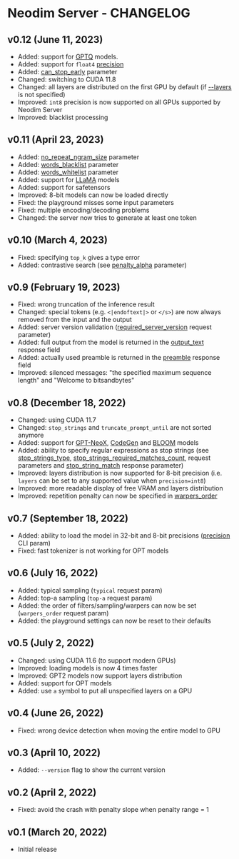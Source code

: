 # Neodim Server - CHANGELOG


## v0.12 (June 11, 2023)

- Added: support for [GPTQ](README.md#gptq) models.
- Added: support for `float4` [precision](README.md#precision-originalfloat32float16float4int8gptq2gptq4gptq8-optional-defaultfloat16)
- Added: [can_stop_early](README.md#can_stop_early-bool-optional-defaultfalse) parameter
- Changed: switching to CUDA 11.8
- Changed: all layers are distributed on the first GPU by default
  (if [--layers](README.md#layers-inta-optional-defaulta) is not specified)
- Improved: `int8` precision is now supported on all GPUs supported by Neodim Server
- Improved: blacklist processing


## v0.11 (April 23, 2023)

- Added: [no_repeat_ngram_size](README.md#no_repeat_ngram_size-int-optional) parameter
- Added: [words_blacklist](README.md#words_blacklist-string-optional) parameter
- Added: [words_whitelist](README.md#words_whitelist-string-optional) parameter
- Added: support for [LLaMA](https://huggingface.co/models?other=llama) models
- Added: support for safetensors
- Improved: 8-bit models can now be loaded directly
- Fixed: the playground misses some input parameters
- Fixed: multiple encoding/decoding problems
- Changed: the server now tries to generate at least one token


## v0.10 (March 4, 2023)

- Fixed: specifying `top_k` gives a type error
- Added: contrastive search
  (see [penalty_alpha](README.md#penalty_alpha-float-optional) parameter)


## v0.9 (February 19, 2023)

- Fixed: wrong truncation of the inference result
- Changed: special tokens (e.g. `<|endoftext|>` or `</s>`) are now always removed
  from the input and the output
- Added: server version validation
  ([required_server_version](README.md#required_server_version-string-optional) request parameter)
- Added: full output from the model is returned in the
  [output_text](README.md#sequencesoutput_text-string) response field
- Added: actually used preamble is returned in the
  [preamble](README.md#preamble-string) response field
- Improved: silenced messages: "the specified maximum sequence length" and "Welcome to bitsandbytes"


## v0.8 (December 18, 2022)

- Changed: using CUDA 11.7
- Changed: `stop_strings` and `truncate_prompt_until` are not sorted anymore
- Added: support for
  [GPT-NeoX](https://huggingface.co/models?other=gpt_neox),
  [CodeGen](https://huggingface.co/models?other=codegen) and
  [BLOOM](https://huggingface.co/models?other=bloom) models
- Added: ability to specify regular expressions as stop strings (see
  [stop_strings_type](README.md#stop_strings_type-enumstringregex-optionaldefaultstring),
  [stop_strings_required_matches_count](README.md#stop_strings_required_matches_count-int-optional-default1),
  request parameters and
  [stop_string_match](README.md#sequencesstop_string_match-string)
  response parameter)
- Improved: layers distribution is now supported for 8-bit precision
  (i.e. `layers` can be set to any supported value when `precision=int8`)
- Improved: more readable display of free VRAM and layers distribution
- Improved: repetition penalty can now be specified in
  [warpers_order](README.md#warpers_order-string-optional)


## v0.7 (September 18, 2022)

- Added: ability to load the model in 32-bit and 8-bit precisions
  ([precision](README.md#precision-originalfloat32float16int8-optional-defaultfloat16) CLI param)
- Fixed: fast tokenizer is not working for OPT models


## v0.6 (July 16, 2022)

- Added: typical sampling (`typical` request param)
- Added: top-a sampling (`top-a` request param)
- Added: the order of filters/sampling/warpers can now be set (`warpers_order` request param)
- Added: the playground settings can now be reset to their defaults


## v0.5 (July 2, 2022)

- Changed: using CUDA 11.6 (to support modern GPUs)
- Improved: loading models is now 4 times faster
- Improved: GPT2 models now support layers distribution
- Added: support for OPT models
- Added: use `a` symbol to put all unspecified layers on a GPU


## v0.4 (June 26, 2022)

- Fixed: wrong device detection when moving the entire model to GPU


## v0.3 (April 10, 2022)

- Added: `--version` flag to show the current version


## v0.2 (April 2, 2022)

- Fixed: avoid the crash with penalty slope when penalty range = 1


## v0.1 (March 20, 2022)

- Initial release
